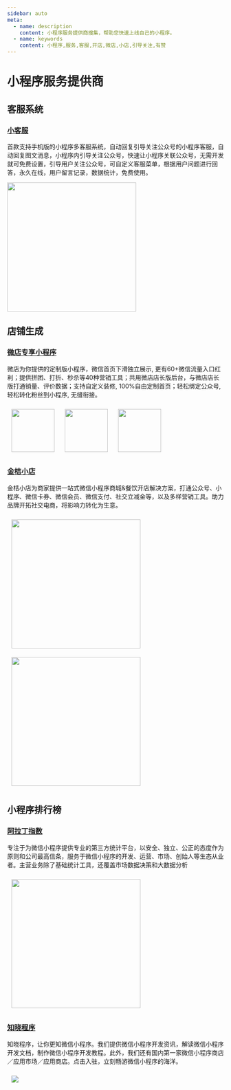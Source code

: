 ```yaml
---
sidebar: auto
meta:
  - name: description
    content: 小程序服务提供商搜集，帮助您快速上线自己的小程序。
  - name: keywords
    content: 小程序,服务,客服,开店,微店,小店,引导关注,有赞
---
```


# 小程序服务提供商

## 客服系统

### [小客服](https://xiaokefu.com.cn?ed=330)

首款支持手机版的小程序多客服系统，自动回复引导关注公众号的小程序客服，自动回复图文消息，小程序内引导关注公众号，快速让小程序关联公众号，无需开发就可免费设置，引导用户关注公众号，可自定义客服菜单，根据用户问题进行回答，永久在线，用户留言记录，数据统计，免费使用。

 <img src="https://xiaokefu.com.cn//static/home/img/index/20180906/fun_01.png" width="300">

## 店铺生成

### [微店专享小程序](https://vmspub.weidian.com/gaia/26981/152/152.html)

微店为你提供的定制版小程序，微信首页下滑独立展示, 更有60+微信流量入口红利；提供拼团、打折、秒杀等40种营销工具；共用微店店长版后台，与微店店长版打通销量、评价数据；支持自定义装修, 100%自由定制首页；轻松绑定公众号, 轻松转化粉丝到小程序, 无缝衔接。

  <div >
    <img src="https://si.geilicdn.com/img-177200000168f03e12d80a20b7b9-unadjust_280_280.png" width="100" style="margin: 10px;">
    <img src="https://si.geilicdn.com/img-02a900000168f03e12d70a217216-unadjust_289_289.png" width="100" style="margin: 10px;">
        <img src="https://si.geilicdn.com/img-0db100000168f03e12d90a217205-unadjust_280_280.png" width="100" style="margin: 10px;">
  </div>

### [金桔小店](https://jinjuxiaodian.com)

金桔小店为商家提供一站式微信小程序商城&餐饮开店解决方案，打通公众号、小程序、微信卡券、微信会员、微信支付、社交立减金等，以及多样营销工具。助力品牌开拓社交电商，将影响力转化为生意。

  <div>
    <img src="http://s.jinjuxiaodian.com/scsolution/_s1/p2@2x.png" width="300" style="margin: 10px;">
    <img src="http://s.jinjuxiaodian.com/scsolution/_s1/p4@2x.png" width="300" style="margin: 10px;">
  </div>

## 小程序排行榜

### [阿拉丁指数](https://www.aldzs.com/)

专注于为微信小程序提供专业的第三方统计平台，以安全、独立、公正的态度作为原则和公司最高信条，服务于微信小程序的开发、运营、市场、创始人等生态从业者。主营业务除了基础统计工具，还覆盖市场数据决策和大数据分析

<img src="http://www.aldzs.com/_nuxt/img/common-flow.04fdaea.png" width="300" style="margin: 10px;">

### [知晓程序](https://minapp.com)



知晓程序，让你更知微信小程序。我们提供微信小程序开发资讯，解读微信小程序开发文档，制作微信小程序开发教程。此外，我们还有国内第一家微信小程序商店／应用市场／应用商店。点击入驻，立刻畅游微信小程序的海洋。

<img src="https://mcache.ifanr.cn/static/trochili/desktop/src/img/about/about-us-slider-01.jpg" style="margin: 10px;">